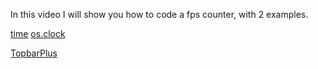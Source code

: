 In this video I will show you how to code a fps counter,
with 2 examples.


[time](https://create.roblox.com/docs/reference/engine/globals/RobloxGlobals#time)
[os.clock](https://create.roblox.com/docs/reference/engine/libraries/os#clock)

[TopbarPlus](https://devforum.roblox.com/t/topbarplus-v290-construct-intuitive-topbar-icons-customise-them-with-themes-dropdowns-captions-labels-and-much-more/1017485)
